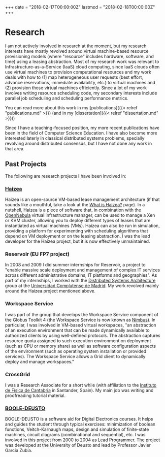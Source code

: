 +++
date = "2018-02-17T00:00:00Z"
lastmod = "2018-02-18T00:00:00Z"
+++

Research
========

I am not actively involved in research at the moment, but my research interests have mostly revolved around virtual machine-based resource provisioning models (where "resource" includes hardware, software, and time) using a leasing abstraction. Most of my research work was relevant to Infrastructure-as-a-Service (IaaS) cloud computing, since IaaS clouds often use virtual machines to provision computational resources and my work deals with how to (1) map heterogeneous user requests (best effort, advance reservations, immediate availability, etc.) to virtual machines and (2) provision those virtual machines efficiently. Since a lot of my work involves writing resource scheduling code, my secondary interests include parallel job scheduling and scheduling performance metrics.

You can read more about this work in my [publications]({{< relref "publications.md" >}}) (and in my [dissertation]({{< relref "dissertation.md" >}}))

Since I have a teaching-focused position, my more recent publications have been in the field of Computer Science Education. I have also become more interested laterly in classical distributed systems problems, specially revolving around distributed consensus, but I have not done any work in that area.


Past Projects
-------------

The following are research projects I have been involved in:

### [Haizea](http://haizea.cs.uchicago.edu/)

Haizea is an open-source VM-based lease management architecture (if that sounds like a mouthful, take a look at the [What is Haizea?](http://haizea.cs.uchicago.edu/whatis.html/) page). In a nutshell, Haizea is a piece of software that, in combination with the [OpenNebula](http://opennebula.org/) virtual infrastructure manager, can be used to manage a Xen or KVM cluster, allowing you to deploy different types of leases that are instantiated as virtual machines (VMs). Haizea can also be run in simulation, providing a platform for experimenting with scheduling algorithms that depend on VM deployment or on the leasing abstraction. I was the lead developer for the Haizea project, but it is now effectively unmaintained.

### Reservoir (EU FP7 project)

In 2008 and 2009 I did summer internships for Reservoir, a project to "enable massive scale deployment and management of complex IT services across different administrative domains, IT platforms and geographies". As part of my internships, I worked with the [Distributed Systems Architecture](https://dsa-research.org/) group at the [Universidad Complutense de Madrid](http://www.ucm.es/). My work revolved mainly around the Haizea project mentioned above.

### Workspace Service

I was part of the group that develops the Workspace Service component of the Globus Toolkit 4 (the Workspace Service is now known as [Nimbus](http://www.nimbusproject.org/)). In particular, I was involved in VM-based virtual workspaces, "an abstraction of an execution environment that can be made dynamically available to authorized clients by using well-defined protocols. The abstraction captures resource quota assigned to such execution environment on deployment (such as CPU or memory share) as well as software configuration aspects of the environment (such as operating system installation or provided services). The Workspace Service allows a Grid client to dynamically deploy and manage workspaces."

### CrossGrid

I was a Research Associate for a short while (with affiliation to the [Instituto de Física de Cantabria](http://www.ifca.unican.es/) in Santander, Spain). My main job was writing and proofreading tutorial material.

### [BOOLE-DEUSTO](http://weblab.deusto.es/website/boole_deusto.html)

BOOLE-DEUSTO is a software aid for Digital Electronics courses. It helps and guides the student through typical exercises: minimization of boolean functions, Veitch-Karnaugh maps, design and simulation of finite-state machines, circuit diagrams (combinational and sequential), etc. I was involved in this project from 2000 to 2004 as Lead Programmer. The project was developed at the University of Deusto and lead by Professor Javier García Zubía.
